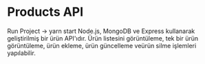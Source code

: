 ﻿# Products API
 
 Run Project -> yarn start
 Node.js, MongoDB ve Express kullanarak geliştirilmiş bir ürün API'ıdır.
 Ürün listesini görüntüleme, tek bir ürün görüntüleme, ürün ekleme, ürün güncelleme veürün silme işlemleri yapılabilir.
 
